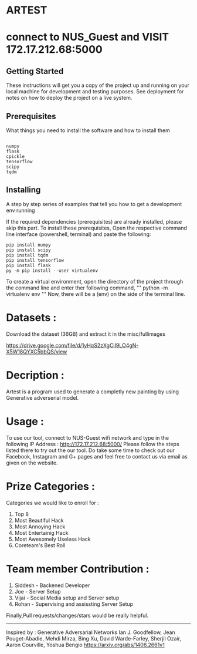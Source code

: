 # ARTEST

# connect to NUS_Guest and VISIT 172.17.212.68:5000

## Getting Started

These instructions will get you a copy of the project up and running on your local machine for development and testing purposes. See deployment for notes on how to deploy the project on a live system.

## Prerequisites

What things you need to install the software and how to install them

```

numpy
flask
cpickle
tensorflow
scipy
tqdm

```

## Installing

A step by step series of examples that tell you how to get a development env running

If the required dependencies (prerequisites) are already installed, please skip this part.
To install these prerequisites, Open the respective command line interface (powershell, terminal) and paste the following:

```
pip install numpy
pip install scipy
pip install tqdm
pip install tensorflow
pip install flask
py -m pip install --user virtualenv

```
To create a virtual environment, open the directory of the project through the command line and enter ther following command,
'''
python -m virtualenv env
'''
Now, there will be a (env) on the side of the terminal line.

# Datasets : 
Download the dataset (36GB) and extract it in the misc/fullimages

https://drive.google.com/file/d/1yHqS2zXgCiI9LO4gN-X5W18QYXC5bbQS/view

# Decription :

Artest is a program used to generate a completly new painting by using Generative adverserial model. 

# Usage : 
To use our tool, connect to NUS-Guest wifi network and type in the following IP Address : http://172.17.212.68:5000/ 
Please follow the steps listed there to try out the our tool. Do take some time to check out our Facebook, Instagram 
and G+ pages and feel free to contact us via email as given on the website.

# Prize Categories :

Categories we would like to enroll for :
1. Top 8 
2. Most Beautiful Hack
3. Most Annoying Hack
4. Most Entertainig Hack
5. Most Awesomely Useless Hack
6. Coreteam's Best Roll

# Team member Contribution :
1. Siddesh - Backened Developer
2. Joe - Server Setup
3. Vijai - Social Media setup and Server setup
4. Rohan - Supervising and assissting Server Setup


Finally,Pull requests/changes/stars would be really helpful.
________________________________________________________________________________________________________________________

Inspired by : Generative Adversarial Networks
Ian J. Goodfellow, Jean Pouget-Abadie, Mehdi Mirza, Bing Xu, David Warde-Farley, Sherjil Ozair, Aaron Courville, Yoshua Bengio
https://arxiv.org/abs/1406.2661v1
